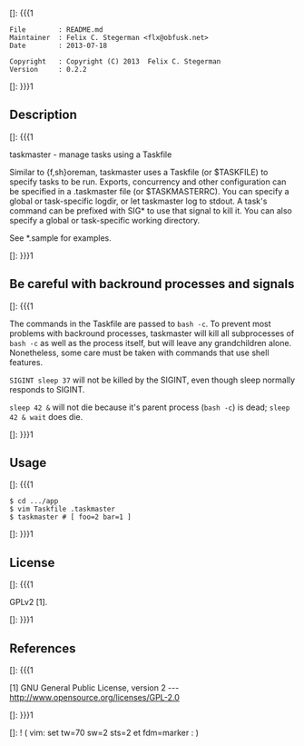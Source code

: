 []: {{{1

    File        : README.md
    Maintainer  : Felix C. Stegerman <flx@obfusk.net>
    Date        : 2013-07-18

    Copyright   : Copyright (C) 2013  Felix C. Stegerman
    Version     : 0.2.2

[]: }}}1

## Description
[]: {{{1

  taskmaster - manage tasks using a Taskfile

  Similar to {f,sh}oreman, taskmaster uses a Taskfile (or $TASKFILE)
  to specify tasks to be run.  Exports, concurrency and other
  configuration can be specified in a .taskmaster file (or
  $TASKMASTERRC).  You can specify a global or task-specific logdir,
  or let taskmaster log to stdout.  A task's command can be prefixed
  with SIG\* to use that signal to kill it.  You can also specify a
  global or task-specific working directory.

  See \*.sample for examples.

[]: }}}1

## Be careful with backround processes and signals
[]: {{{1

  The commands in the Taskfile are passed to `bash -c`.  To prevent
  most problems with backround processes, taskmaster will kill all
  subprocesses of `bash -c` as well as the process itself, but will
  leave any grandchildren alone.  Nonetheless, some care must be taken
  with commands that use shell features.

  `SIGINT sleep 37` will not be killed by the SIGINT, even though
  sleep normally responds to SIGINT.

  `sleep 42 &` will not die because it's parent process (`bash -c`) is
  dead; `sleep 42 & wait` does die.

[]: }}}1

## Usage
[]: {{{1

    $ cd .../app
    $ vim Taskfile .taskmaster
    $ taskmaster # [ foo=2 bar=1 ]

[]: }}}1

## License
[]: {{{1

  GPLv2 [1].

[]: }}}1

## References
[]: {{{1

  [1] GNU General Public License, version 2
  --- http://www.opensource.org/licenses/GPL-2.0

[]: }}}1

[]: ! ( vim: set tw=70 sw=2 sts=2 et fdm=marker : )

